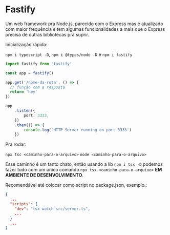 # Fastify

Um web framework pra Node.js, parecido com o Express mas é atualizado com maior frequência e tem algumas funcionalidades a mais que o Express precisa de outras bibliotecas pra suprir.

Inicialização rápida:

`npm i typescript -D`, `npm i @types/node -D` e `npm i fastify`

```ts
import fastify from 'fastify'

const app = fastify()

app.get('/nome-da-rota', () => {
  // função com a resposta
  return 'hey'
})

app
	.listen({
		port: 3333,
	})
	.then(() => {
		console.log('HTTP Server running on port 3333')
	})
```

Pra rodar:

`npx tsc <caminho-para-o-arquivo>`
`node <caminho-para-o-arquivo>`

Esse caminho é um tanto chato, então usando a lib `npm i tsx -D` podemos fazer tudo com um único comando `npx tsx <caminho-para-o-arquivo>` **EM AMBIENTE DE DESENVOLVIMENTO**.

Recomendável até colocar como script no package.json, exemplo.:

```json
{
  ...
  "scripts": {
    "dev": "tsx watch src/server.ts",
    ...
  }
  ...
}
```